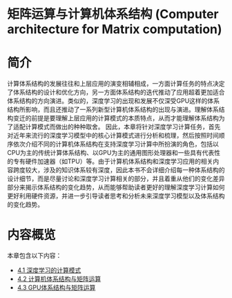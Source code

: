 <!--Copyright © Microsoft Corporation. All rights reserved.
  适用于[License](https://github.com/microsoft/AI-System/blob/main/LICENSE)版权许可-->


# 矩阵运算与计算机体系结构 (Computer architecture for Matrix computation)

# 简介 
计算体系结构的发展往往和上层应用的演变相辅相成，一方面计算任务的特点决定了体系结构的设计和优化方向，另一方面体系结构的迭代推动了应用超着更加适合体系结构的方向演进。类似的，深度学习的出现和发展不仅深受GPU这样的体系结构所影响，而且还推动了一系列新型计算机体系结构的出现与演进。理解体系结构变迁的前提是要理解上层应用的计算模式的本质特点，从而才能理解体系结构为了适配计算模式而做出的种种取舍。
因此，本章将针对深度学习计算任务，首先对近年来流行的深度学习模型中的核心计算模式进行分析和梳理，然后按照时间顺序依次介绍不同的计算机体系结构在支持深度学习计算中所扮演的角色，包括以CPU为主的传统计算体系结构、以GPU为主的通用图形处理器和一些具有代表性的专有硬件加速器（如TPU）等。由于计算机体系结构和深度学习应用的相关内容跨度较大，涉及的知识体系较有深度，因此本书不会详细介绍每一种体系结构的设计细节，而是尽量讨论和深度学习计算相关的部分，并且着重从他们的变化差异部分来揭示体系结构的变化趋势，从而能够帮助读者更好的理解深度学习计算如何更好利用硬件资源，并进一步引导读者思考和分析未来深度学习模型以及体系结构的变化趋势。

# 内容概览

本章包含以下内容：

- [4.1 深度学习的计算模式](4.1-深度学习的计算模式.md)
- [4.2 计算机体系结构与矩阵运算](4.2-计算机体系结构与矩阵运算.md)
- [4.3 GPU体系结构与矩阵运算](4.3-GPU体系结构与矩阵运算.md)